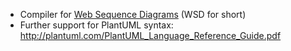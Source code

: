 * Compiler for [Web Sequence Diagrams](https://www.websequencediagrams.com/) (WSD for short)
* Further support for PlantUML syntax: http://plantuml.com/PlantUML_Language_Reference_Guide.pdf
